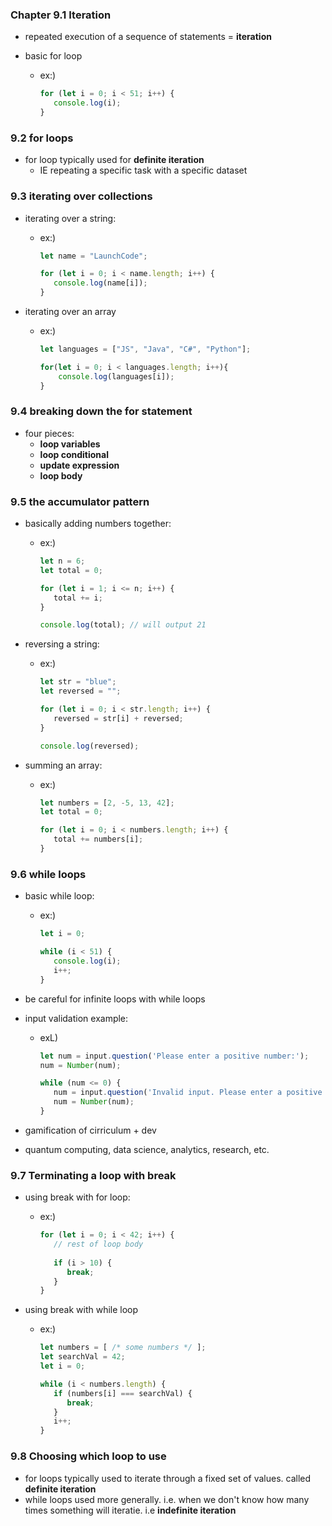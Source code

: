 ### Chapter 9.1 Iteration

- repeated execution of a sequence of statements = **iteration**

- basic for loop

  - ex:) 

    ```javascript
    for (let i = 0; i < 51; i++) {
       console.log(i);
    }
    ```



### 9.2 for loops

- for loop typically used for **definite iteration**
  - IE repeating a specific task with a specific dataset



### 9.3 iterating over collections

- iterating over a string:

  - ex:)

    ```javascript
    let name = "LaunchCode";
    
    for (let i = 0; i < name.length; i++) {
       console.log(name[i]);
    }
    ```

- iterating over an array

  - ex:)

    ```javascript
    let languages = ["JS", "Java", "C#", "Python"];
    
    for(let i = 0; i < languages.length; i++){
    	console.log(languages[i]);
    }
    ```



### 9.4 breaking down the for statement

- four pieces:
  - **loop variables**
  - **loop conditional**
  - **update expression**
  - **loop body**



### 9.5 the accumulator pattern

- basically adding numbers together:

  - ex:) 

    ```javascript
    let n = 6;
    let total = 0;
    
    for (let i = 1; i <= n; i++) {
       total += i;
    }
    
    console.log(total); // will output 21
    ```

- reversing a string:

  - ex:) 

    ```javascript
    let str = "blue";
    let reversed = "";
    
    for (let i = 0; i < str.length; i++) {
       reversed = str[i] + reversed;
    }
    
    console.log(reversed);
    ```

    

- summing an array:

  - ex:) 

    ```javascript
    let numbers = [2, -5, 13, 42];
    let total = 0;
    
    for (let i = 0; i < numbers.length; i++) {
       total += numbers[i];
    }
    ```



### 9.6 while loops

- basic while loop:

  - ex:)

    ```javascript
    let i = 0;
    
    while (i < 51) {
       console.log(i);
       i++;
    }
    ```

- be careful for infinite loops with while loops

- input validation example:

  - exL) 

    ```javascript
    let num = input.question('Please enter a positive number:');
    num = Number(num);
    
    while (num <= 0) {
       num = input.question('Invalid input. Please enter a positive number:');
       num = Number(num);
    }
    ```

- gamification of cirriculum + dev

- quantum computing, data science, analytics, research, etc.



### 9.7 Terminating a loop with break

- using break with for loop:

  - ex:)

    ```javascript
    for (let i = 0; i < 42; i++) {
       // rest of loop body
        
       if (i > 10) {
          break;
       }
    }
    ```

- using break with while loop

  - ex:) 

    ```javascript
    let numbers = [ /* some numbers */ ];
    let searchVal = 42;
    let i = 0;
    
    while (i < numbers.length) {
       if (numbers[i] === searchVal) {
          break;
       }
       i++;
    }
    ```





### 9.8 Choosing which loop to use

- for loops typically used to iterate through a fixed set of values. called **definite iteration**
- while loops used more generally. i.e. when we don't know how many times something will iteratie. i.e **indefinite iteration**



